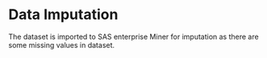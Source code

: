 # Data Imputation
The dataset is imported to SAS enterprise Miner for imputation as there are some missing values in dataset.  


